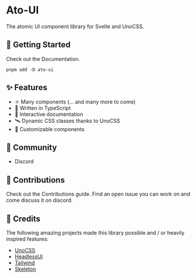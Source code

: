 # Ato-UI

The atomic UI component library for Svelte and UnoCSS.

## 🚀 Getting Started

Check out the Documentation.

```shell
pnpm add -D ato-ui
```

## ✨ Features
- ⚛️ Many components (... and many more to come)
- 🎯 Written in TypeScript
- 🎪 Interactive documentation
- 🛰️ Dynamic CSS classes thanks to UnoCSS
- 🎨 Customizable components

## 👋 Community
- Discord

## 🔑 Contributions

Check out the Contributions guide. Find an open issue you can work on and come discuss it on discord.

## 🌸 Credits

The following amazing projects made this library possible and / or heavily inspired features:

- [UnoCSS](https://github.com/unocss/unocss)
- [HeadlessUI](https://github.com/CaptainCodeman/svelte-headlessui)
- [Tailwind](https://github.com/tailwindlabs/tailwindcss)
- [Skeleton](https://github.com/skeletonlabs/skeleton)